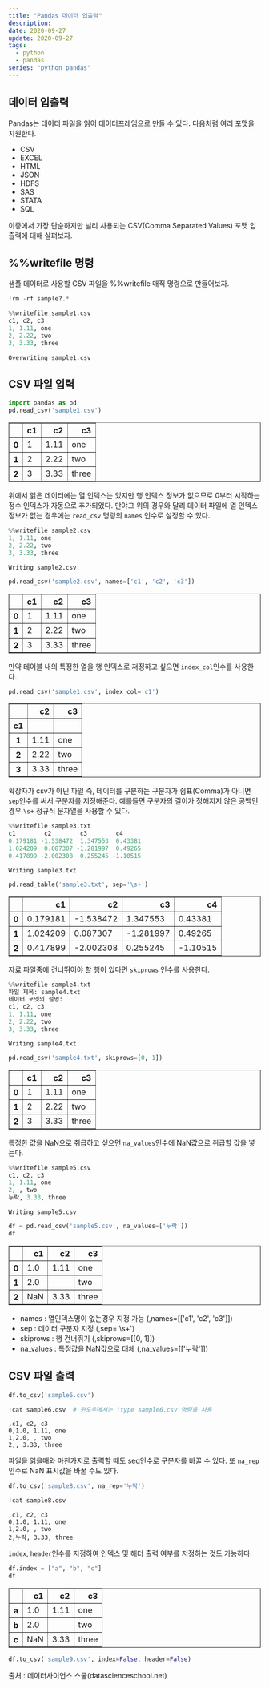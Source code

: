 ```yaml
---
title: "Pandas 데이터 입출력"
description:
date: 2020-09-27
update: 2020-09-27
tags:
  - python
  - pandas
series: "python pandas"
---
```


## 데이터 입출력

Pandas는 데이터 파일을 읽어 데이터프레임으로 만들 수 있다. 다음처럼 여러 포맷을 지원한다.

- CSV
- EXCEL
- HTML
- JSON
- HDFS
- SAS
- STATA
- SQL

이중에서 가장 단순하지만 널리 사용되는 CSV(Comma Separated Values) 포맷 입출력에 대해 살펴보자.

## %%writefile 명령

샘플 데이터로 사용할 CSV 파일을 %%writefile 매직 명령으로 만들어보자.


```python
!rm -rf sample?.*
```


```python
%%writefile sample1.csv
c1, c2, c3
1, 1.11, one
2, 2.22, two
3, 3.33, three
```

    Overwriting sample1.csv
    

## CSV 파일 입력


```python
import pandas as pd 
pd.read_csv('sample1.csv')
```




<div>
<style scoped>
    .dataframe tbody tr th:only-of-type {
        vertical-align: middle;
    }

    .dataframe tbody tr th {
        vertical-align: top;
    }

    .dataframe thead th {
        text-align: right;
    }
</style>
<table border="1" class="dataframe">
  <thead>
    <tr style="text-align: right;">
      <th></th>
      <th>c1</th>
      <th>c2</th>
      <th>c3</th>
    </tr>
  </thead>
  <tbody>
    <tr>
      <th>0</th>
      <td>1</td>
      <td>1.11</td>
      <td>one</td>
    </tr>
    <tr>
      <th>1</th>
      <td>2</td>
      <td>2.22</td>
      <td>two</td>
    </tr>
    <tr>
      <th>2</th>
      <td>3</td>
      <td>3.33</td>
      <td>three</td>
    </tr>
  </tbody>
</table>
</div>



위에서 읽은 데이터에는 열 인덱스는 있지만 행 인덱스 정보가 없으므로 0부터 시작하는 정수 인덱스가 자동으로 추가되었다. 만야그 위의 경우와 달리 데이터 파일에 열 인덱스 정보가 없는 경우에는 `read_csv` 명령의 `names` 인수로 설정할 수 있다.


```python
%%writefile sample2.csv
1, 1.11, one
2, 2.22, two
3, 3.33, three
```

    Writing sample2.csv
    


```python
pd.read_csv('sample2.csv', names=['c1', 'c2', 'c3'])
```




<div>
<style scoped>
    .dataframe tbody tr th:only-of-type {
        vertical-align: middle;
    }

    .dataframe tbody tr th {
        vertical-align: top;
    }

    .dataframe thead th {
        text-align: right;
    }
</style>
<table border="1" class="dataframe">
  <thead>
    <tr style="text-align: right;">
      <th></th>
      <th>c1</th>
      <th>c2</th>
      <th>c3</th>
    </tr>
  </thead>
  <tbody>
    <tr>
      <th>0</th>
      <td>1</td>
      <td>1.11</td>
      <td>one</td>
    </tr>
    <tr>
      <th>1</th>
      <td>2</td>
      <td>2.22</td>
      <td>two</td>
    </tr>
    <tr>
      <th>2</th>
      <td>3</td>
      <td>3.33</td>
      <td>three</td>
    </tr>
  </tbody>
</table>
</div>



만약 테이블 내의 특정한 열을 행 인덱스로 저정하고 싶으면 `index_col`인수를 사용한다.


```python
pd.read_csv('sample1.csv', index_col='c1')
```




<div>
<style scoped>
    .dataframe tbody tr th:only-of-type {
        vertical-align: middle;
    }

    .dataframe tbody tr th {
        vertical-align: top;
    }

    .dataframe thead th {
        text-align: right;
    }
</style>
<table border="1" class="dataframe">
  <thead>
    <tr style="text-align: right;">
      <th></th>
      <th>c2</th>
      <th>c3</th>
    </tr>
    <tr>
      <th>c1</th>
      <th></th>
      <th></th>
    </tr>
  </thead>
  <tbody>
    <tr>
      <th>1</th>
      <td>1.11</td>
      <td>one</td>
    </tr>
    <tr>
      <th>2</th>
      <td>2.22</td>
      <td>two</td>
    </tr>
    <tr>
      <th>3</th>
      <td>3.33</td>
      <td>three</td>
    </tr>
  </tbody>
</table>
</div>



확장자가 csv가 아닌 파일 즉, 데이터를 구분하는 구분자가 쉼표(Comma)가 아니면 `sep`인수를 써서 구분자를 지정해준다. 예를들면 구분자의 길이가 정해지지 않은 공백인 경우 `\s+` 정규식 문자열을 사용할 수 있다.


```python
%%writefile sample3.txt
c1        c2        c3        c4
0.179181 -1.538472  1.347553  0.43381
1.024209  0.087307 -1.281997  0.49265
0.417899 -2.002308  0.255245 -1.10515
```

    Writing sample3.txt
    


```python
pd.read_table('sample3.txt', sep='\s+')
```




<div>
<style scoped>
    .dataframe tbody tr th:only-of-type {
        vertical-align: middle;
    }

    .dataframe tbody tr th {
        vertical-align: top;
    }

    .dataframe thead th {
        text-align: right;
    }
</style>
<table border="1" class="dataframe">
  <thead>
    <tr style="text-align: right;">
      <th></th>
      <th>c1</th>
      <th>c2</th>
      <th>c3</th>
      <th>c4</th>
    </tr>
  </thead>
  <tbody>
    <tr>
      <th>0</th>
      <td>0.179181</td>
      <td>-1.538472</td>
      <td>1.347553</td>
      <td>0.43381</td>
    </tr>
    <tr>
      <th>1</th>
      <td>1.024209</td>
      <td>0.087307</td>
      <td>-1.281997</td>
      <td>0.49265</td>
    </tr>
    <tr>
      <th>2</th>
      <td>0.417899</td>
      <td>-2.002308</td>
      <td>0.255245</td>
      <td>-1.10515</td>
    </tr>
  </tbody>
</table>
</div>



자료 파일중에 건너뛰어야 할 행이 있다면 `skiprows` 인수를 사용한다.


```python
%%writefile sample4.txt
파일 제목: sample4.txt
데이터 포맷의 설명:
c1, c2, c3
1, 1.11, one
2, 2.22, two
3, 3.33, three
```

    Writing sample4.txt
    


```python
pd.read_csv('sample4.txt', skiprows=[0, 1])
```




<div>
<style scoped>
    .dataframe tbody tr th:only-of-type {
        vertical-align: middle;
    }

    .dataframe tbody tr th {
        vertical-align: top;
    }

    .dataframe thead th {
        text-align: right;
    }
</style>
<table border="1" class="dataframe">
  <thead>
    <tr style="text-align: right;">
      <th></th>
      <th>c1</th>
      <th>c2</th>
      <th>c3</th>
    </tr>
  </thead>
  <tbody>
    <tr>
      <th>0</th>
      <td>1</td>
      <td>1.11</td>
      <td>one</td>
    </tr>
    <tr>
      <th>1</th>
      <td>2</td>
      <td>2.22</td>
      <td>two</td>
    </tr>
    <tr>
      <th>2</th>
      <td>3</td>
      <td>3.33</td>
      <td>three</td>
    </tr>
  </tbody>
</table>
</div>



특정한 값을 NaN으로 취급하고 싶으면 `na_values`인수에 NaN값으로 취급할 값을 넣는다.


```python
%%writefile sample5.csv
c1, c2, c3
1, 1.11, one
2, , two
누락, 3.33, three
```

    Writing sample5.csv
    


```python
df = pd.read_csv('sample5.csv', na_values=['누락'])
df
```




<div>
<style scoped>
    .dataframe tbody tr th:only-of-type {
        vertical-align: middle;
    }

    .dataframe tbody tr th {
        vertical-align: top;
    }

    .dataframe thead th {
        text-align: right;
    }
</style>
<table border="1" class="dataframe">
  <thead>
    <tr style="text-align: right;">
      <th></th>
      <th>c1</th>
      <th>c2</th>
      <th>c3</th>
    </tr>
  </thead>
  <tbody>
    <tr>
      <th>0</th>
      <td>1.0</td>
      <td>1.11</td>
      <td>one</td>
    </tr>
    <tr>
      <th>1</th>
      <td>2.0</td>
      <td></td>
      <td>two</td>
    </tr>
    <tr>
      <th>2</th>
      <td>NaN</td>
      <td>3.33</td>
      <td>three</td>
    </tr>
  </tbody>
</table>
</div>



- names : 열인덱스명이 없는경우 지정 가능 (,names=[['c1', 'c2', 'c3']])
- sep : 데이터 구분자 지정 (,sep='\s+')
- skiprows : 행 건너뛰기 (,skiprows=[[0, 1]])
- na_values : 특정값을 NaN값으로 대체 (,na_values=[['누락']])


## CSV 파일 출력


```python
df.to_csv('sample6.csv')
```


```python
!cat sample6.csv  # 윈도우에서는 !type sample6.csv 명령을 사용
```

    ,c1, c2, c3
    0,1.0, 1.11, one
    1,2.0, , two
    2,, 3.33, three
    

파일을 읽을때와 마찬가지로 출력할 때도 seq인수로 구분자를 바꿀 수 있다. 또 `na_rep`인수로 NaN 표시값을 바꿀 수도 있다.


```python
df.to_csv('sample8.csv', na_rep='누락')
```


```python
!cat sample8.csv
```

    ,c1, c2, c3
    0,1.0, 1.11, one
    1,2.0, , two
    2,누락, 3.33, three
    

`index`, `header`인수를 지정하여 인덱스 및 해더 출력 여부를 저정하는 것도 가능하다.


```python
df.index = ["a", "b", "c"]
df
```




<div>
<style scoped>
    .dataframe tbody tr th:only-of-type {
        vertical-align: middle;
    }

    .dataframe tbody tr th {
        vertical-align: top;
    }

    .dataframe thead th {
        text-align: right;
    }
</style>
<table border="1" class="dataframe">
  <thead>
    <tr style="text-align: right;">
      <th></th>
      <th>c1</th>
      <th>c2</th>
      <th>c3</th>
    </tr>
  </thead>
  <tbody>
    <tr>
      <th>a</th>
      <td>1.0</td>
      <td>1.11</td>
      <td>one</td>
    </tr>
    <tr>
      <th>b</th>
      <td>2.0</td>
      <td></td>
      <td>two</td>
    </tr>
    <tr>
      <th>c</th>
      <td>NaN</td>
      <td>3.33</td>
      <td>three</td>
    </tr>
  </tbody>
</table>
</div>




```python
df.to_csv('sample9.csv', index=False, header=False)
```

출처 : 데이터사이언스 스쿨(datascienceschool.net)